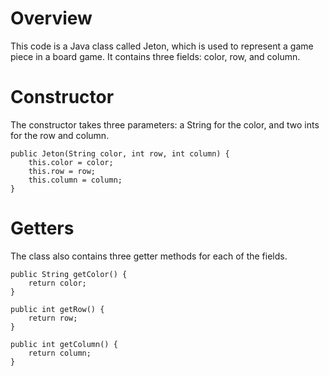 

# Overview
This code is a Java class called Jeton, which is used to represent a game piece in a board game. It contains three fields: color, row, and column. 

# Constructor
The constructor takes three parameters: a String for the color, and two ints for the row and column. 

```
public Jeton(String color, int row, int column) {
    this.color = color;
    this.row = row;
    this.column = column;
}
```

# Getters
The class also contains three getter methods for each of the fields. 

```
public String getColor() {
    return color;
}

public int getRow() {
    return row;
}

public int getColumn() {
    return column;
}
```